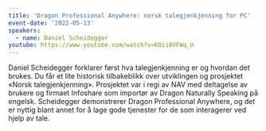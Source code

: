 ```yaml
---
title: 'Dragon Professional Anywhere: norsk talegjenkjenning for PC'
event-date: '2022-05-13'
speakers:
  - name: Daniel Scheidegger
youtube: https://www.youtube.com/watch?v=KOii8VFWq_U
---
```


Daniel Scheidegger forklarer først hva talegjenkjenning er og hvordan det brukes. Du får et lite historisk tilbakeblikk over utviklingen og prosjektet «Norsk talegjenkjenning». Prosjektet var i regi av NAV med deltagelse av brukere og firmaet Infoshare som importør av Dragon Naturally Speaking på engelsk. Scheidegger demonstrerer Dragon Professional Anywhere, og det er nyttig blant annet for å lage gode tjenester for de som interagerer ved hjelp av tale.
